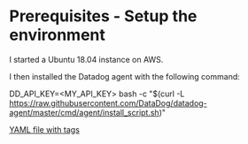 # Prerequisites - Setup the environment #

I started a Ubuntu 18.04 instance on AWS.

I then installed the Datadog agent with the following command:

DD_API_KEY=<MY_API_KEY> bash -c "$(curl -L https://raw.githubusercontent.com/DataDog/datadog-agent/master/cmd/agent/install_script.sh)"


[YAML file with tags](docs/CONTRIBUTING.md)
